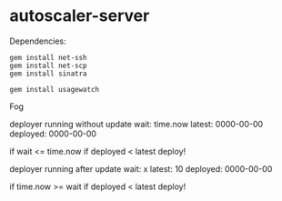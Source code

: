 # autoscaler-server

Dependencies:


````
gem install net-ssh
gem install net-scp
gem install sinatra

gem install usagewatch

````
Fog


deployer running without update
wait: time.now
latest: 0000-00-00
deployed: 0000-00-00

if wait <= time.now
if deployed < latest
    deploy!

deployer running after update
wait: x
latest: 10
deployed: 0000-00-00

if time.now >= wait
if deployed < latest
    deploy!
